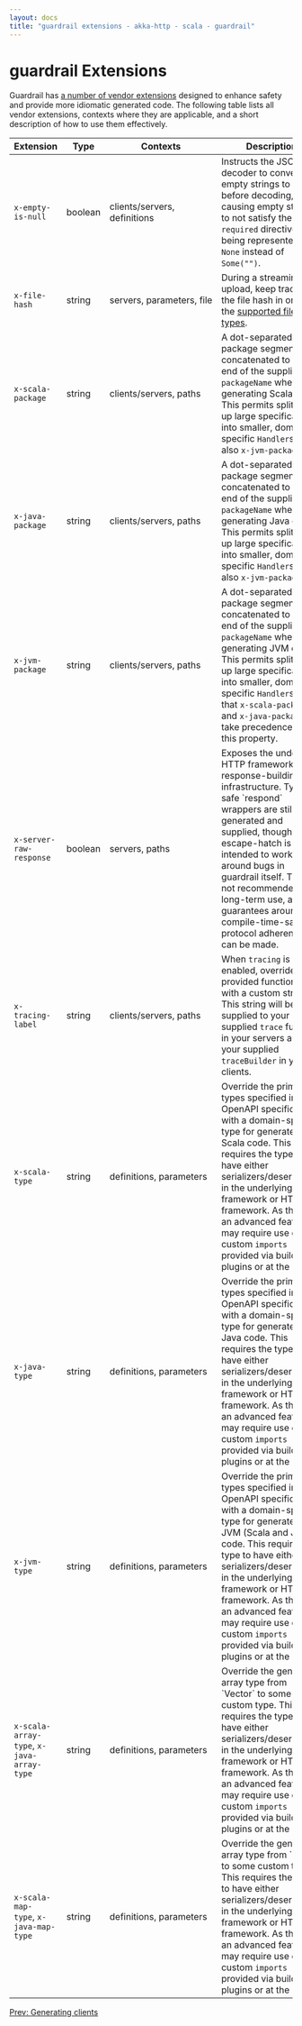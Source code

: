 ```yaml
---
layout: docs
title: "guardrail extensions - akka-http - scala - guardrail"
---
```


guardrail Extensions
====================

Guardrail has [a number of vendor extensions](https://github.com/twilio/guardrail/blob/cbf9acd9e8ff226cc0f4bbf2f278669071126d5e/modules/codegen/src/main/scala/com/twilio/guardrail/extract/package.scala) designed to enhance safety and provide more idiomatic generated code. The following table lists all vendor extensions, contexts where they are applicable, and a short description of how to use them effectively.

<table>
  <thead>
    <tr>
      <th>Extension</th>
      <th>Type</th>
      <th>Contexts</th>
      <th>Description</th>
    </tr>
  </thead>
  <tbody>
    <tr>
      <td nowrap><code>x-empty-is-null</code></td>
      <td>boolean</td>
      <td>clients/servers, definitions</td>
      <td>
        Instructs the JSON decoder to convert empty strings to <code>null</code> before
        decoding, causing empty strings to not satisfy the <code>required</code> directive,
        or being represented as <code>None</code> instead of <code>Some("")</code>.
      </td>
    </tr>
    <tr>
      <td nowrap><code>x-file-hash</code></td>
      <td>string</td>
      <td nowrap>servers, parameters, file</td>
      <td>
        During a streaming file upload, keep track of the file hash in one of
        the <a href="https://docs.oracle.com/javase/8/docs/technotes/guides/security/StandardNames.html#MessageDigest">supported file hash types</a>.
      </td>
    </tr>
    <tr>
      <td nowrap><code>x-scala-package</code></td>
      <td>string</td>
      <td nowrap>clients/servers, paths</td>
      <td>
        A dot-separated package segment concatenated to the end of the supplied
        <code>packageName</code> when generating Scala code. This permits
        splitting up large specifications into smaller, domain-specific
        <code>Handler</code>s. See also <code>x-jvm-package</code>.
      </td>
    </tr>
    <tr>
      <td nowrap><code>x-java-package</code></td>
      <td>string</td>
      <td nowrap>clients/servers, paths</td>
      <td>
        A dot-separated package segment concatenated to the end of the supplied
        <code>packageName</code> when generating Java code. This permits
        splitting up large specifications into smaller, domain-specific
        <code>Handler</code>s. See also <code>x-jvm-package</code>.
      </td>
    </tr>
    <tr>
      <td nowrap><code>x-jvm-package</code></td>
      <td>string</td>
      <td nowrap>clients/servers, paths</td>
      <td>
        A dot-separated package segment concatenated to the end of the supplied
        <code>packageName</code> when generating JVM code. This permits
        splitting up large specifications into smaller, domain-specific
        <code>Handler</code>s. Note that <code>x-scala-package</code> and
        <code>x-java-package</code> take precedence over this property.
      </td>
    </tr>
    <tr>
      <td nowrap><code>x-server-raw-response</code></td>
      <td>boolean</td>
      <td nowrap>servers, paths</td>
      <td>
        Exposes the underlying HTTP framework's response-building
        infrastructure. Type-safe `respond` wrappers are still generated
        and supplied, though this escape-hatch is intended to work around
        bugs in guardrail itself. This is not recommended for long-term use,
        as no guarantees around compile-time-safe protocol adherence can be
        made.
      </td>
    </tr>
    <tr>
      <td nowrap><code>x-tracing-label</code></td>
      <td>string</td>
      <td nowrap>clients/servers, paths</td>
      <td>
        When <code>tracing</code> is enabled, override the provided function
        label with a custom string. This string will be supplied to your
        supplied <code>trace</code> function in your servers and your supplied
        <code>traceBuilder</code> in your clients.
      </td>
    </tr>
    <tr>
      <td nowrap><code>x-scala-type</code></td>
      <td>string</td>
      <td nowrap>definitions, parameters</td>
      <td>
        Override the primitive types specified in the OpenAPI specification
        with a domain-specific type for generated Scala code. This requires the
        type to have either serializers/deserializers in the underlying JSON
        framework or HTTP framework. As this is an advanced feature, it may
        require use of custom <code>imports</code> provided via build tool
        plugins or at the CLI.
      </td>
    </tr>
    <tr>
      <td nowrap><code>x-java-type</code></td>
      <td>string</td>
      <td nowrap>definitions, parameters</td>
      <td>
        Override the primitive types specified in the OpenAPI specification
        with a domain-specific type for generated Java code. This requires the
        type to have either serializers/deserializers in the underlying JSON
        framework or HTTP framework. As this is an advanced feature, it may
        require use of custom <code>imports</code> provided via build tool
        plugins or at the CLI.
      </td>
    </tr>
    <tr>
      <td nowrap><code>x-jvm-type</code></td>
      <td>string</td>
      <td nowrap>definitions, parameters</td>
      <td>
        Override the primitive types specified in the OpenAPI specification
        with a domain-specific type for generated JVM (Scala and Java) code.
        This requires the type to have either serializers/deserializers in the
        underlying JSON framework or HTTP framework. As this is an advanced
        feature, it may require use of custom <code>imports</code> provided via
        build tool plugins or at the CLI.
      </td>
    </tr>
    <tr>
      <td nowrap><code>x-scala-array-type</code>, <code>x-java-array-type</code></td>
      <td>string</td>
      <td nowrap>definitions, parameters</td>
      <td>
        Override the generated array type from `Vector` to some custom type.
        This requires the type to have either serializers/deserializers in the
        underlying JSON framework or HTTP framework. As this is an advanced
        feature, it may require use of custom <code>imports</code> provided via
        build tool plugins or at the CLI.
      </td>
    </tr>
    <tr>
      <td nowrap><code>x-scala-map-type</code>, <code>x-java-map-type</code></td>
      <td>string</td>
      <td nowrap>definitions, parameters</td>
      <td>
        Override the generated array type from `Map` to some custom type.
        This requires the type to have either serializers/deserializers in the
        underlying JSON framework or HTTP framework. As this is an advanced
        feature, it may require use of custom <code>imports</code> provided via
        build tool plugins or at the CLI.
      </td>
    </tr>
  </tbody>
</table>

<span style="float: left">[Prev: Generating clients](generating-clients)</span>

